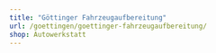 ```yaml
---
title: "Göttinger Fahrzeugaufbereitung"
url: /goettingen/goettinger-fahrzeugaufbereitung/
shop: Autowerkstatt
---
```

